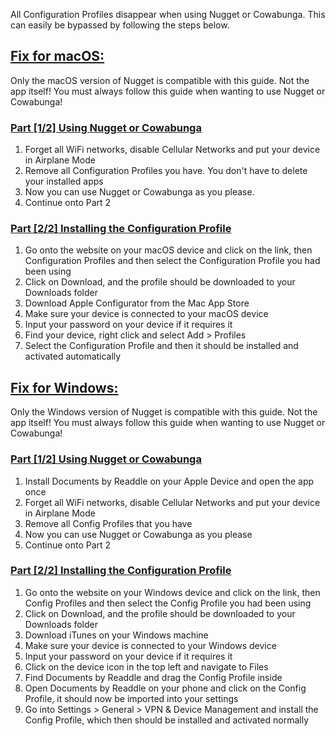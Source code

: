 All Configuration Profiles disappear when using Nugget or Cowabunga. This can easily be bypassed by following the steps below.

## [Fix for macOS:](accent://)
Only the macOS version of Nugget is compatible with this guide. Not the app itself! You must always follow this guide when wanting to use Nugget or Cowabunga!

### [Part [1/2] Using Nugget or Cowabunga](accent://)
1. Forget all WiFi networks, disable Cellular Networks and put your device in Airplane Mode
2. Remove all Configuration Profiles you have. You don't have to delete your installed apps
3. Now you can use Nugget or Cowabunga as you please.
4. Continue onto Part 2


### [Part [2/2] Installing the Configuration Profile](accent://)
1. Go onto the website on your macOS device and click on the link, then Configuration Profiles and then select the Configuration Profile you had been using
2. Click on Download, and the profile should be downloaded to your Downloads folder
3. Download Apple Configurator from the Mac App Store
4. Make sure your device is connected to your macOS device
5. Input your password on your device if it requires it
6. Find your device, right click and select Add > Profiles
7. Select the Configuration Profile and then it should be installed and activated automatically

## [Fix for Windows:](accent://)
Only the Windows version of Nugget is compatible with this guide. Not the app itself! You must always follow this guide when wanting to use Nugget or Cowabunga!

### [Part [1/2] Using Nugget or Cowabunga](accent://)
1. Install Documents by Readdle on your Apple Device and open the app once
2. Forget all WiFi networks, disable Cellular Networks and put your device in Airplane Mode
3. Remove all Config Profiles that you have
4. Now you can use Nugget or Cowabunga as you please
5. Continue onto Part 2

### [Part [2/2] Installing the Configuration Profile](accent://)
1. Go onto the website on your Windows device and click on the link, then Config Profiles and then select the Config Profile you had been using
2. Click on Download, and the profile should be downloaded to your Downloads folder
3. Download iTunes on your Windows machine
4. Make sure your device is connected to your Windows device
5. Input your password on your device if it requires it
6. Click on the device icon in the top left and navigate to Files
7. Find Documents by Readdle and drag the Config Profile inside
8. Open Documents by Readdle on your phone and click on the Config Profile, it should now be imported into your settings
9. Go into Settings > General > VPN & Device Management and install the Config Profile, which then should be installed and activated normally

